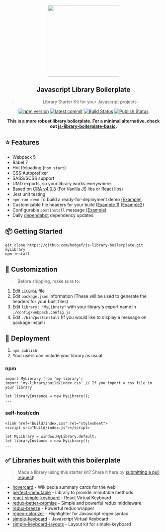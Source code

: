  <div align="center">
 <img align="center" width="230" src="https://i.imgur.com/62VsVXD.png" />
  <h2>Javascript Library Boilerplate</h2>
  <blockquote>Library Starter Kit for your Javascript projects</blockquote>
 
  <a href="https://www.npmjs.com/package/@hodgef/js-library-boilerplate"><img src="https://badgen.net/npm/v/@hodgef/js-library-boilerplate?color=blue" alt="npm version"></a> <a href="https://github.com/hodgef/js-library-boilerplate"><img src="https://img.shields.io/github/last-commit/hodgef/js-library-boilerplate" alt="latest commit"></a> <a href="https://github.com/hodgef/js-library-boilerplate/actions"><img alt="Build Status" src="https://github.com/hodgef/js-library-boilerplate/workflows/Build/badge.svg?color=green" /></a> <a href="https://github.com/hodgef/js-library-boilerplate/actions"> <img alt="Publish Status" src="https://github.com/hodgef/js-library-boilerplate/workflows/Publish/badge.svg?color=green" /></a>

 <strong>This is a more robust library boilerplate. For a minimal alternative, check out [js-library-boilerplate-basic](https://github.com/hodgef/js-library-boilerplate-basic).</strong>

</div>

## ⭐️ Features

- Webpack 5
- Babel 7
- Hot Reloading (`npm start`)
- CSS Autoprefixer
- SASS/SCSS support
- UMD exports, so your library works everywhere.
- Based on [CRA v4.0.3](https://github.com/facebook/create-react-app/releases/tag/v4.0.3) (For Vanilla JS libs or React libs)
- Jest unit testing
- `npm run demo` To build a ready-for-deployment demo [(Example)](https://github.com/hodgef/js-library-boilerplate/tree/master/demo)
- Customizable file headers for your build [(Example 1)](https://github.com/hodgef/js-library-boilerplate/blob/master/build/index.js) [(Example2)](https://github.com/hodgef/js-library-boilerplate/blob/master/build/index.css)
- Configurable `postinstall` message [(Example)](https://github.com/hodgef/js-library-boilerplate/blob/master/bin/postinstall)
- Daily [dependabot](https://dependabot.com) dependency updates

## 📦 Getting Started

```
git clone https://github.com/hodgef/js-library-boilerplate.git myLibrary
npm install
```

## 💎 Customization

> Before shipping, make sure to:

1. Edit `LICENSE` file
2. Edit `package.json` information (These will be used to generate the headers for your built files)
3. Edit `library: "MyLibrary"` with your library's export name in `./config/webpack.config.js`
4. Edit `./bin/postinstall` (If you would like to display a message on package install)

## 🚀 Deployment

1. `npm publish`
2. Your users can include your library as usual

### npm

```
import MyLibrary from 'my-library';
import 'my-library/build/index.css' // If you import a css file in your library

let libraryInstance = new MyLibrary();
...
```

### self-host/cdn

```
<link href="build/index.css" rel="stylesheet">
<script src="build/index.js"></script>

let MyLibrary = window.MyLibrary.default;
let libraryInstance = new MyLibrary();
...
```

## ✅ Libraries built with this boilerplate

> Made a library using this starter kit? Share it here by [submitting a pull request](https://github.com/hodgef/js-library-boilerplate/pulls)!

- [hovercard](https://github.com/AnandChowdhary/hovercard) - Wikipedia summary cards for the web
- [perfect-immutable](https://github.com/Lukasz-pluszczewski/perfect-immutable) - Library to provide immutable methods
- [react-simple-keyboard](https://github.com/hodgef/react-simple-keyboard) - React Virtual Keyboard
- [redux-better-promise](https://github.com/Lukasz-pluszczewski/redux-better-promise) - Simple and powerful redux middleware
- [redux-breeze](https://github.com/Lukasz-pluszczewski/reduxBreeze) - Powerful redux wrapper
- [regex-colorizer](https://github.com/geongeorge/regex-colorizer) - Highlighter for Javascript regex syntax
- [simple-keyboard](https://github.com/hodgef/simple-keyboard) - Javascript Virtual Keyboard
- [simple-keyboard-layouts](https://github.com/hodgef/simple-keyboard-layouts) - Layout kit for simple-keyboard
